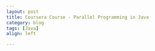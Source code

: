 ```yaml
---
layout: post
title: Coursera Course - Parallel Programming in Java
category: blog
tags: [Java]
align: left

---
```


<!-- more -->
